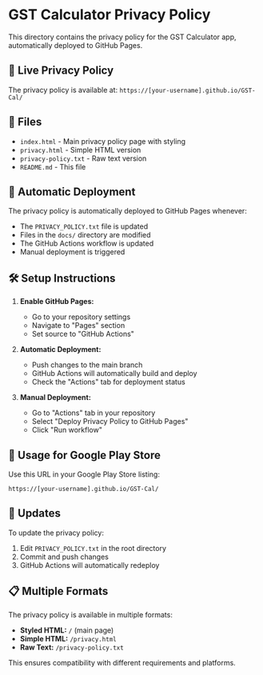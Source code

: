 # GST Calculator Privacy Policy

This directory contains the privacy policy for the GST Calculator app, automatically deployed to GitHub Pages.

## 🔗 Live Privacy Policy

The privacy policy is available at: `https://[your-username].github.io/GST-Cal/`

## 📁 Files

- `index.html` - Main privacy policy page with styling
- `privacy.html` - Simple HTML version
- `privacy-policy.txt` - Raw text version
- `README.md` - This file

## 🚀 Automatic Deployment

The privacy policy is automatically deployed to GitHub Pages whenever:
- The `PRIVACY_POLICY.txt` file is updated
- Files in the `docs/` directory are modified
- The GitHub Actions workflow is updated
- Manual deployment is triggered

## 🛠 Setup Instructions

1. **Enable GitHub Pages:**
   - Go to your repository settings
   - Navigate to "Pages" section
   - Set source to "GitHub Actions"

2. **Automatic Deployment:**
   - Push changes to the main branch
   - GitHub Actions will automatically build and deploy
   - Check the "Actions" tab for deployment status

3. **Manual Deployment:**
   - Go to "Actions" tab in your repository
   - Select "Deploy Privacy Policy to GitHub Pages"
   - Click "Run workflow"

## 📱 Usage for Google Play Store

Use this URL in your Google Play Store listing:
```
https://[your-username].github.io/GST-Cal/
```

## 🔄 Updates

To update the privacy policy:
1. Edit `PRIVACY_POLICY.txt` in the root directory
2. Commit and push changes
3. GitHub Actions will automatically redeploy

## 📋 Multiple Formats

The privacy policy is available in multiple formats:
- **Styled HTML:** `/` (main page)
- **Simple HTML:** `/privacy.html`
- **Raw Text:** `/privacy-policy.txt`

This ensures compatibility with different requirements and platforms.
